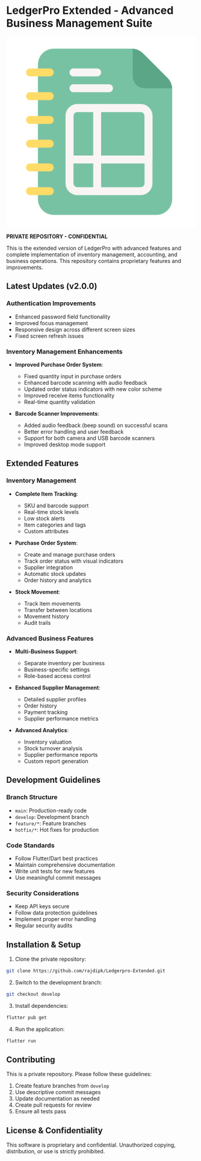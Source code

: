 # LedgerPro Extended - Advanced Business Management Suite

![LedgerPro Logo](assets/images/accounting.png)

**PRIVATE REPOSITORY - CONFIDENTIAL**

This is the extended version of LedgerPro with advanced features and complete implementation of inventory management, accounting, and business operations. This repository contains proprietary features and improvements.

## Latest Updates (v2.0.0)

### Authentication Improvements
- Enhanced password field functionality
- Improved focus management
- Responsive design across different screen sizes
- Fixed screen refresh issues

### Inventory Management Enhancements
- **Improved Purchase Order System**:
  - Fixed quantity input in purchase orders
  - Enhanced barcode scanning with audio feedback
  - Updated order status indicators with new color scheme
  - Improved receive items functionality
  - Real-time quantity validation

- **Barcode Scanner Improvements**:
  - Added audio feedback (beep sound) on successful scans
  - Better error handling and user feedback
  - Support for both camera and USB barcode scanners
  - Improved desktop mode support

## Extended Features

### Inventory Management
- **Complete Item Tracking**:
  - SKU and barcode support
  - Real-time stock levels
  - Low stock alerts
  - Item categories and tags
  - Custom attributes
  
- **Purchase Order System**:
  - Create and manage purchase orders
  - Track order status with visual indicators
  - Supplier integration
  - Automatic stock updates
  - Order history and analytics
  
- **Stock Movement**:
  - Track item movements
  - Transfer between locations
  - Movement history
  - Audit trails
  
### Advanced Business Features
- **Multi-Business Support**: 
  - Separate inventory per business
  - Business-specific settings
  - Role-based access control
  
- **Enhanced Supplier Management**:
  - Detailed supplier profiles
  - Order history
  - Payment tracking
  - Supplier performance metrics

- **Advanced Analytics**:
  - Inventory valuation
  - Stock turnover analysis
  - Supplier performance reports
  - Custom report generation

## Development Guidelines

### Branch Structure
- `main`: Production-ready code
- `develop`: Development branch
- `feature/*`: Feature branches
- `hotfix/*`: Hot fixes for production

### Code Standards
- Follow Flutter/Dart best practices
- Maintain comprehensive documentation
- Write unit tests for new features
- Use meaningful commit messages

### Security Considerations
- Keep API keys secure
- Follow data protection guidelines
- Implement proper error handling
- Regular security audits

## Installation & Setup

1. Clone the private repository:
```bash
git clone https://github.com/rajdipk/Ledgerpro-Extended.git
```

2. Switch to the development branch:
```bash
git checkout develop
```

3. Install dependencies:
```bash
flutter pub get
```

4. Run the application:
```bash
flutter run
```

## Contributing

This is a private repository. Please follow these guidelines:
1. Create feature branches from `develop`
2. Use descriptive commit messages
3. Update documentation as needed
4. Create pull requests for review
5. Ensure all tests pass

## License & Confidentiality

This software is proprietary and confidential. Unauthorized copying, distribution, or use is strictly prohibited.
